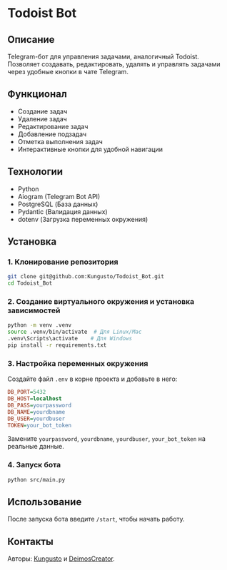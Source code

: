 # Todoist Bot

## Описание
Telegram-бот для управления задачами, аналогичный Todoist. Позволяет создавать, редактировать, удалять и управлять задачами через удобные кнопки в чате Telegram.

## Функционал
- Создание задач
- Удаление задач
- Редактирование задач
- Добавление подзадач
- Отметка выполнения задач
- Интерактивные кнопки для удобной навигации

## Технологии
- Python
- Aiogram (Telegram Bot API)
- PostgreSQL (База данных)
- Pydantic (Валидация данных)
- dotenv (Загрузка переменных окружения)

## Установка
### 1. Клонирование репозитория
```bash
git clone git@github.com:Kungusto/Todoist_Bot.git
cd Todoist_Bot
```

### 2. Создание виртуального окружения и установка зависимостей
```bash
python -m venv .venv
source .venv/bin/activate  # Для Linux/Mac
.venv\Scripts\activate    # Для Windows
pip install -r requirements.txt
```

### 3. Настройка переменных окружения
Создайте файл `.env` в корне проекта и добавьте в него:
```ini
DB_PORT=5432
DB_HOST=localhost
DB_PASS=yourpassword
DB_NAME=yourdbname
DB_USER=yourdbuser
TOKEN=your_bot_token
```
Замените `yourpassword`, `yourdbname`, `yourdbuser`, `your_bot_token` на реальные данные.

### 4. Запуск бота
```bash
python src/main.py
```

## Использование
После запуска бота введите `/start`, чтобы начать работу.

## Контакты
Авторы: [Kungusto](https://github.com/Kungusto) и [DeimosCreator](https://github.com/DeimosCreator).

